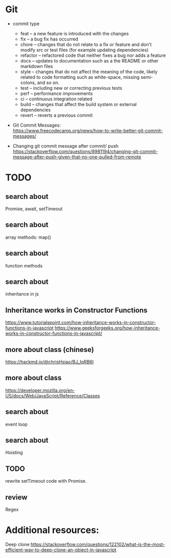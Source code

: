 # Git
- commit type
    - feat – a new feature is introduced with the changes
    - fix – a bug fix has occurred
    - chore – changes that do not relate to a fix or feature and don't modify src or test files (for example updating dependencies)
    - refactor – refactored code that neither fixes a bug nor adds a feature
    - docs – updates to documentation such as a the README or other markdown files
    - style – changes that do not affect the meaning of the code, likely related to code formatting such as white-space, missing semi-colons, and so on.
    - test – including new or correcting previous tests
    - perf – performance improvements
    - ci – continuous integration related
    - build – changes that affect the build system or external dependencies
    - revert – reverts a previous commit

- Git Commit Messages:  
https://www.freecodecamp.org/news/how-to-write-better-git-commit-messages/  
- Changing git commit message after commit/ push  
https://stackoverflow.com/questions/8981194/changing-git-commit-message-after-push-given-that-no-one-pulled-from-remote  

# TODO
## search about
Promise, await, setTimeout
## search about
array methods: map()
## search about
function methods
## search about
inheritance in js
## Inheritance works in Constructor Functions
https://www.tutorialspoint.com/how-inheritance-works-in-constructor-functions-in-javascript
https://www.geeksforgeeks.org/how-inheritance-works-in-constructor-functions-in-javascript/
## more about class (chinese)
https://hackmd.io/@chrisHsiao/BJ_IqRB6I
## more about class 
https://developer.mozilla.org/en-US/docs/Web/JavaScript/Reference/Classes
## search about
event loop
## search about
Hoisting
## TODO
rewrite setTimeout code with Promise.
## review
Regex

# Additional resources: 
Deep clone
https://stackoverflow.com/questions/122102/what-is-the-most-efficient-way-to-deep-clone-an-object-in-javascript